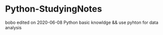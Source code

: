 # Python-StudyingNotes
bobo edited on 2020-06-08
Python basic knowldge &amp;&amp; use pyhton for data analysis
